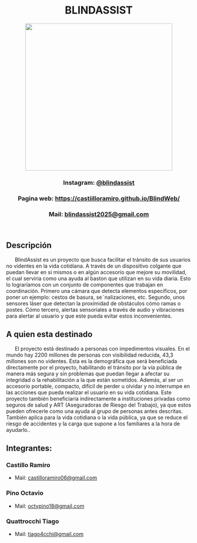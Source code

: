 <div align="center">

# BLINDASSIST

<img src="/docs/SocialNetwork/logo sin letras.jpg" height=400 width=400>

### Instagram: [@blindassist](https://www.instagram.com/blindassist/)

### Pagina web: https://castiilloramiro.github.io/BlindWeb/

### Mail: blindassist2025@gmail.com

&nbsp;

</div>

## Descripción
&nbsp;&nbsp;&nbsp;&nbsp;&nbsp;&nbsp;BlindAssist es un proyecto que busca facilitar el tránsito de sus usuarios no videntes en la vida cotidiana. A través de un dispositivo colgante que puedan llevar en sí mismos o en algún accesorio que mejore su movilidad, el cual serviria como una ayuda al baston que utilizan en su vida diaria. Esto lo lograríamos con un conjunto de componentes que trabajan en coordinación. Primero una cámara que detecta elementos específicos, por poner un ejemplo: cestos de basura, se˜nalizaciones, etc. Segundo, unos sensores láser que detectan la proximidad de obstáculos cómo ramas o postes. Cómo tercero, alertas sensoriales a través de audio y vibraciones para
alertar al usuario y que este pueda evitar estos inconvenientes.<br>

## A quien esta destinado
&nbsp;&nbsp;&nbsp;&nbsp;&nbsp;&nbsp;El proyecto está destinado a personas con impedimentos visuales. En el mundo hay 2200 millones de personas con visibilidad reducida, 43,3 millones son no videntes. Esta es la demográfica que será beneficiada directamente por el proyecto, habilitando el tránsito
por la vía pública de manera más segura y sin problemas que puedan llegar a afectar
su integridad o la rehabilitación a la que están sometidos. Además, al ser un accesorio
portable, compacto, difícil de perder u olvidar y no interrumpe en las acciones que pueda realizar el usuario en su vida cotidiana. Este proyecto también beneficiaría indirectamente a instituciones privadas como seguros de salud y ART (Aseguradoras de Riesgo del Trabajo), ya que estos pueden ofrecerle como una ayuda al grupo de personas antes descritas. También aplica para la vida cotidiana o la vida pública, ya que se reduce el riesgo de accidentes y la carga que supone a los familiares a la hora de ayudarlo..<br>

## Integrantes:
<div align="center">

</div>

### Castillo Ramiro

- Mail: castilloramiro06@gmail.com

### Pino Octavio

- Mail: octypino18@gmail.com

### Quattrocchi Tiago

- Mail: tiago4cchi@gmail.com






